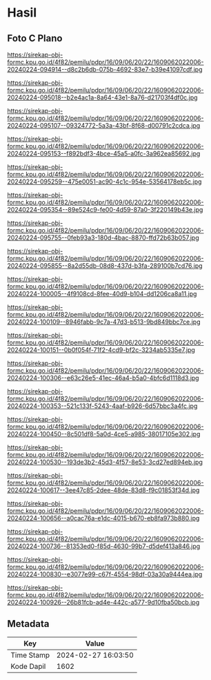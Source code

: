 # Hasil

## Foto C Plano

https://sirekap-obj-formc.kpu.go.id/4f82/pemilu/pdpr/16/09/06/20/22/1609062022006-20240224-094914--d8c2b6db-075b-4692-83e7-b39e41097cdf.jpg

https://sirekap-obj-formc.kpu.go.id/4f82/pemilu/pdpr/16/09/06/20/22/1609062022006-20240224-095018--b2e4ac1a-8a64-43e1-8a76-d21703f4df0c.jpg

https://sirekap-obj-formc.kpu.go.id/4f82/pemilu/pdpr/16/09/06/20/22/1609062022006-20240224-095107--09324772-5a3a-43bf-8f68-d00791c2cdca.jpg

https://sirekap-obj-formc.kpu.go.id/4f82/pemilu/pdpr/16/09/06/20/22/1609062022006-20240224-095153--f892bdf3-4bce-45a5-a0fc-3a962ea85692.jpg

https://sirekap-obj-formc.kpu.go.id/4f82/pemilu/pdpr/16/09/06/20/22/1609062022006-20240224-095259--475e0051-ac90-4c1c-954e-53564178eb5c.jpg

https://sirekap-obj-formc.kpu.go.id/4f82/pemilu/pdpr/16/09/06/20/22/1609062022006-20240224-095354--89e524c9-fe00-4d59-87a0-3f220149b43e.jpg

https://sirekap-obj-formc.kpu.go.id/4f82/pemilu/pdpr/16/09/06/20/22/1609062022006-20240224-095755--0feb93a3-180d-4bac-8870-ffd72b63b057.jpg

https://sirekap-obj-formc.kpu.go.id/4f82/pemilu/pdpr/16/09/06/20/22/1609062022006-20240224-095855--8a2d55db-08d8-437d-b3fa-289100b7cd76.jpg

https://sirekap-obj-formc.kpu.go.id/4f82/pemilu/pdpr/16/09/06/20/22/1609062022006-20240224-100005--4f9108cd-8fee-40d9-b104-dd1206ca8a11.jpg

https://sirekap-obj-formc.kpu.go.id/4f82/pemilu/pdpr/16/09/06/20/22/1609062022006-20240224-100109--8946fabb-9c7a-47d3-b513-9bd849bbc7ce.jpg

https://sirekap-obj-formc.kpu.go.id/4f82/pemilu/pdpr/16/09/06/20/22/1609062022006-20240224-100151--0b0f054f-71f2-4cd9-bf2c-3234ab5335e7.jpg

https://sirekap-obj-formc.kpu.go.id/4f82/pemilu/pdpr/16/09/06/20/22/1609062022006-20240224-100306--e63c26e5-41ec-46a4-b5a0-4bfc6d1118d3.jpg

https://sirekap-obj-formc.kpu.go.id/4f82/pemilu/pdpr/16/09/06/20/22/1609062022006-20240224-100353--521c133f-5243-4aaf-b926-6d57bbc3a4fc.jpg

https://sirekap-obj-formc.kpu.go.id/4f82/pemilu/pdpr/16/09/06/20/22/1609062022006-20240224-100450--8c501df8-5a0d-4ce5-a985-38017105e302.jpg

https://sirekap-obj-formc.kpu.go.id/4f82/pemilu/pdpr/16/09/06/20/22/1609062022006-20240224-100530--193de3b2-45d3-4f57-8e53-3cd27ed894eb.jpg

https://sirekap-obj-formc.kpu.go.id/4f82/pemilu/pdpr/16/09/06/20/22/1609062022006-20240224-100617--3ee47c85-2dee-48de-83d8-f9c01853f34d.jpg

https://sirekap-obj-formc.kpu.go.id/4f82/pemilu/pdpr/16/09/06/20/22/1609062022006-20240224-100656--a0cac76a-e1dc-4015-b670-eb8fa973b880.jpg

https://sirekap-obj-formc.kpu.go.id/4f82/pemilu/pdpr/16/09/06/20/22/1609062022006-20240224-100736--81353ed0-f85d-4630-99b7-d5def413a846.jpg

https://sirekap-obj-formc.kpu.go.id/4f82/pemilu/pdpr/16/09/06/20/22/1609062022006-20240224-100830--e3077e99-c67f-4554-98df-03a30a9444ea.jpg

https://sirekap-obj-formc.kpu.go.id/4f82/pemilu/pdpr/16/09/06/20/22/1609062022006-20240224-100926--26b81fcb-ad4e-442c-a577-9d10fba50bcb.jpg


## Metadata

| Key        | Value               |
| ---------- | ------------------- |
| Time Stamp | 2024-02-27 16:03:50 |
| Kode Dapil | 1602                |



